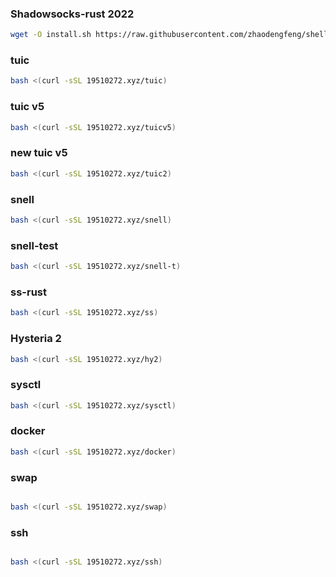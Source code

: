 

###  Shadowsocks-rust 2022 

```sh
wget -O install.sh https://raw.githubusercontent.com/zhaodengfeng/shell/hadowsocks-rust2022/main/2022.sh && chmod +x 2022.sh && bash 2022.sh
```


###  tuic 

```sh
bash <(curl -sSL 19510272.xyz/tuic)
```
###  tuic v5

```sh
bash <(curl -sSL 19510272.xyz/tuicv5)
```

###  new tuic v5

```sh
bash <(curl -sSL 19510272.xyz/tuic2)
```

### snell

```sh
bash <(curl -sSL 19510272.xyz/snell)
```

### snell-test

```sh
bash <(curl -sSL 19510272.xyz/snell-t)
```

### ss-rust

```sh
bash <(curl -sSL 19510272.xyz/ss)
```
### Hysteria 2

```sh
bash <(curl -sSL 19510272.xyz/hy2)
```
###  sysctl 

```sh
bash <(curl -sSL 19510272.xyz/sysctl)
```
###  docker 

```sh
bash <(curl -sSL 19510272.xyz/docker)
```

###  swap 

```sh

bash <(curl -sSL 19510272.xyz/swap)
```

###  ssh 

```sh

bash <(curl -sSL 19510272.xyz/ssh)
```
